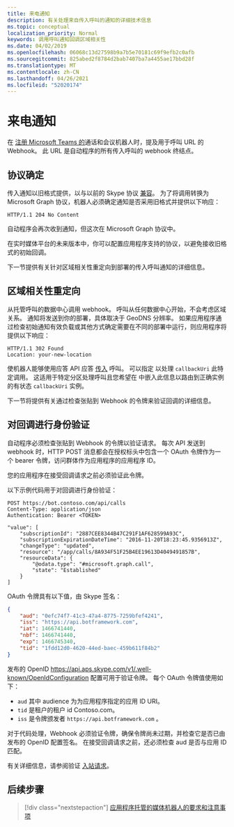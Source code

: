 ```yaml
---
title: 来电通知
description: 有关处理来自传入呼叫的通知的详细技术信息
ms.topic: conceptual
localization_priority: Normal
keywords: 调用呼叫通知回调区域相关性
ms.date: 04/02/2019
ms.openlocfilehash: 06068c13d27598b9a7b5e70181c69f9efb2c0afb
ms.sourcegitcommit: 825abed2f8784d2bab7407ba7a4455ae17bbd28f
ms.translationtype: MT
ms.contentlocale: zh-CN
ms.lasthandoff: 04/26/2021
ms.locfileid: "52020174"
---
```

# <a name="incoming-call-notifications"></a>来电通知

在 [注册 Microsoft Teams 的](./registering-calling-bot.md#create-new-bot-or-add-calling-capabilities)通话和会议机器人时，提及用于呼叫 URL 的 Webhook。 此 URL 是自动程序的所有传入呼叫的 webhook 终结点。

## <a name="protocol-determination"></a>协议确定

传入通知以旧格式提供，以与以前的 Skype 协议 [兼容](/azure/bot-service/dotnet/bot-builder-dotnet-real-time-media-concepts?view=azure-bot-service-3.0&preserve-view=true)。 为了将调用转换为 Microsoft Graph 协议，机器人必须确定通知是否采用旧格式并提供以下响应：

```http
HTTP/1.1 204 No Content
```

自动程序会再次收到通知，但这次在 Microsoft Graph 协议中。

在实时媒体平台的未来版本中，你可以配置应用程序支持的协议，以避免接收旧格式的初始回调。

下一节提供有关针对区域相关性重定向到部署的传入呼叫通知的详细信息。

## <a name="redirects-for-region-affinity"></a>区域相关性重定向

从托管呼叫的数据中心调用 webhook。 呼叫从任何数据中心开始，不会考虑区域关系。 通知将发送到你的部署，具体取决于 GeoDNS 分辨率。 如果应用程序通过检查初始通知有效负载或其他方式确定需要在不同的部署中运行，则应用程序将提供以下响应：

```http
HTTP/1.1 302 Found
Location: your-new-location
```

使机器人能够使用应答 API 应答 [传入](https://developer.microsoft.com/graph/docs/api-reference/beta/api/call_answer) 呼叫。 可以指定 以处理 `callbackUri` 此特定调用。 这适用于特定分区处理呼叫且您希望在 中嵌入此信息以路由到正确实例的有状态 `callbackUri` 实例。

下一节将提供有关通过检查张贴到 Webhook 的令牌来验证回调的详细信息。

## <a name="authenticate-the-callback"></a>对回调进行身份验证

自动程序必须检查张贴到 Webhook 的令牌以验证请求。 每次 API 发送到 webhook 时，HTTP POST 消息都会在授权标头中包含一个 OAuth 令牌作为一个 bearer 令牌，访问群体作为应用程序的应用程序 ID。

您的应用程序在接受回调请求之前必须验证此令牌。

以下示例代码用于对回调进行身份验证：

```http
POST https://bot.contoso.com/api/calls
Content-Type: application/json
Authentication: Bearer <TOKEN>

"value": [
    "subscriptionId": "2887CEE8344B47C291F1AF628599A93C",
    "subscriptionExpirationDateTime": "2016-11-20T18:23:45.9356913Z",
    "changeType": "updated",
    "resource": "/app/calls/8A934F51F25B4EE19613D4049491857B",
    "resourceData": {
        "@odata.type": "#microsoft.graph.call",
        "state": "Established"
    }
]
```

OAuth 令牌具有以下值，由 Skype 签名：

```json
{
    "aud": "0efc74f7-41c3-47a4-8775-7259bfef4241",
    "iss": "https://api.botframework.com",
    "iat": 1466741440,
    "nbf": 1466741440,
    "exp": 1466745340,
    "tid": "1fdd12d0-4620-44ed-baec-459b611f84b2"
}
```

发布的 OpenID <https://api.aps.skype.com/v1/.well-known/OpenIdConfiguration> 配置可用于验证令牌。 每个 OAuth 令牌值使用如下：

* `aud` 其中 audience 为为应用程序指定的应用 ID URI。
* `tid` 是租户的租户 id Contoso.com。
* `iss` 是令牌颁发者 `https://api.botframework.com` 。

对于代码处理，Webhook 必须验证令牌，确保令牌尚未过期，并检查它是否已由发布的 OpenID 配置签名。 在接受回调请求之前，还必须检查 aud 是否与应用 ID 匹配。

有关详细信息，请参阅验证 [入站请求](https://github.com/microsoftgraph/microsoft-graph-comms-samples/blob/master/Samples/Common/Sample.Common/Authentication/AuthenticationProvider.cs)。

## <a name="next-step"></a>后续步骤

> [!div class="nextstepaction"]
> [应用程序托管的媒体机器人的要求和注意事项](~/bots/calls-and-meetings/requirements-considerations-application-hosted-media-bots.md)
